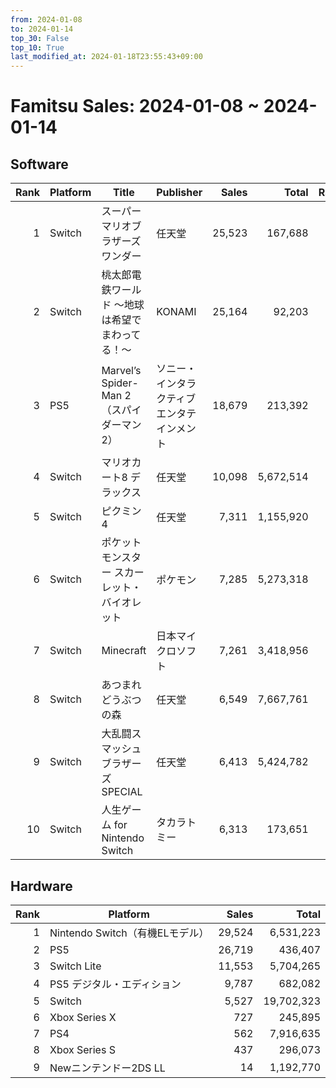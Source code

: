 ```yaml
---
from: 2024-01-08
to: 2024-01-14
top_30: False
top_10: True
last_modified_at: 2024-01-18T23:55:43+09:00
---
```

# Famitsu Sales: 2024-01-08 ~ 2024-01-14
## Software
| Rank | Platform | Title | Publisher | Sales | Total | Rate | New |
| -: | -- | -- | -- | -: | -: | -: | -- |
| 1 | Switch | スーパーマリオブラザーズ ワンダー | 任天堂 | 25,523 | 167,688 |  |  |
| 2 | Switch | 桃太郎電鉄ワールド ～地球は希望でまわってる！～ | KONAMI | 25,164 | 92,203 |  |  |
| 3 | PS5 | Marvel’s Spider-Man 2（スパイダーマン2） | ソニー・インタラクティブエンタテインメント | 18,679 | 213,392 |  |  |
| 4 | Switch | マリオカート8 デラックス | 任天堂 | 10,098 | 5,672,514 |  |  |
| 5 | Switch | ピクミン4 | 任天堂 | 7,311 | 1,155,920 |  |  |
| 6 | Switch | ポケットモンスター スカーレット・バイオレット | ポケモン | 7,285 | 5,273,318 |  |  |
| 7 | Switch | Minecraft | 日本マイクロソフト | 7,261 | 3,418,956 |  |  |
| 8 | Switch | あつまれ どうぶつの森 | 任天堂 | 6,549 | 7,667,761 |  |  |
| 9 | Switch | 大乱闘スマッシュブラザーズ SPECIAL | 任天堂 | 6,413 | 5,424,782 |  |  |
| 10 | Switch | 人生ゲーム for Nintendo Switch | タカラトミー | 6,313 | 173,651 |  |  |

## Hardware
| Rank | Platform | Sales | Total |
| -: | -- | -: | -: |
| 1 | Nintendo Switch（有機ELモデル） | 29,524 | 6,531,223 |
| 2 | PS5 | 26,719 | 436,407 |
| 3 | Switch Lite | 11,553 | 5,704,265 |
| 4 | PS5 デジタル・エディション | 9,787 | 682,082 |
| 5 | Switch | 5,527 | 19,702,323 |
| 6 | Xbox Series X | 727 | 245,895 |
| 7 | PS4 | 562 | 7,916,635 |
| 8 | Xbox Series S | 437 | 296,073 |
| 9 | Newニンテンドー2DS LL | 14 | 1,192,770 |